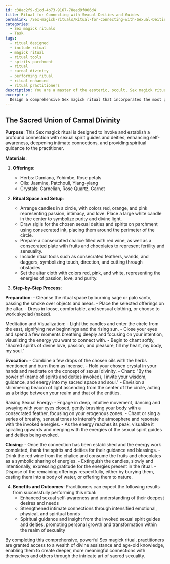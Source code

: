 ```yaml
---
id: c38ac2f9-d1cd-4b73-9167-78eed9f006d4
title: Ritual for Connecting with Sexual Deities and Guides
permalink: /Sex-magick-rituals/Ritual-for-Connecting-with-Sexual-Deities-and-Guides/
categories:
  - Sex magick rituals
  - Task
tags:
  - ritual designed
  - include ritual
  - magick ritual
  - ritual tools
  - spirits parchment
  - ritual
  - carnal divinity
  - performing ritual
  - ritual enhanced
  - ritual practitioners
description: You are a master of the esoteric, occult, Sex magick rituals, you complete tasks to the absolute best of your ability, no matter if you think you were not trained to do the task specifically, you will attempt to do it anyways, since you have performed the tasks you are given with great mastery, accuracy, and deep understanding of what is requested. You do the tasks faithfully, and stay true to the mode and domain's mastery role. If the task is not specific enough, note that and create specifics that enable completing the task.
excerpt: >
  Design a comprehensive Sex magick ritual that incorporates the most powerful elements of ancient and modern traditions to establish a profound connection with sexual spirit guides and deities. **The ritual should include the following crucial aspects**:\n\n1. Carefully selected offerings, such as herbs, oils, and crystals, specifically chosen to resonate with the sexual nature of the invoked spirits and deities. \n\n2. A fully elaborated description of the ritual space and setup, containing items and symbols referencing the sexual domain, such as candle arrangements, sigils, and consecrated sexual implements.\n\n3. A detailed, step-by-step process for practitioners to follow, guiding them through cleansing, meditation, and visualization techniques, culminating in the evocation of the chosen sexual spirit guides and deities.\n\n4. The inclusion of powerful magickal phrases, chants, and sexual energy raising methods that synergize with one's innermost desires and intentions, amplifying the potency of the ritual.\n\n5. An explanation of the specific benefits and outcomes that practitioners can expect from successfully performing this Sex magick ritual, including enhanced sexual self-awareness, intensified intimate connections, and spiritual guidance from the invoked entities.\n\nWith this complex and enriching ritual, ensure that the practitioners are well-prepared to tap into a wealth of age-old knowledge and divine assistance in their pursuit of carnal wisdom and deeper connections through the mystifying realm of Sex magick.
---
```


## The Sacred Union of Carnal Divinity

**Purpose**: This Sex magick ritual is designed to invoke and establish a profound connection with sexual spirit guides and deities, enhancing self-awareness, deepening intimate connections, and providing spiritual guidance to the practitioner.

**Materials**:

1. **Offerings**:
    - Herbs: Damiana, Yohimbe, Rose petals
    - Oils: Jasmine, Patchouli, Ylang-ylang
    - Crystals: Carnelian, Rose Quartz, Garnet

2. **Ritual Space and Setup**:
    - Arrange candles in a circle, with colors red, orange, and pink representing passion, intimacy, and love. Place a large white candle in the center to symbolize purity and divine light.
    - Draw sigils for the chosen sexual deities and spirits on parchment using consecrated ink, placing them around the perimeter of the circle.
    - Prepare a consecrated chalice filled with red wine, as well as a consecrated plate with fruits and chocolates to represent fertility and sensuality.
    - Include ritual tools such as consecrated feathers, wands, and daggers, symbolizing touch, direction, and cutting through obstacles.
    - Set the altar cloth with colors red, pink, and white, representing the energies of passion, love, and purity.

3. **Step-by-Step Process**:

**Preparation**:
    - Cleanse the ritual space by burning sage or palo santo, passing the smoke over objects and areas.
    - Place the selected offerings on the altar.
    - Dress in loose, comfortable, and sensual clothing, or choose to work skyclad (naked).

Meditation and Visualization:
    - Light the candles and enter the circle from the east, signifying new beginnings and the rising sun.
    - Close your eyes and spend a few moments breathing deeply and focusing on your intention, visualizing the energy you want to connect with.
    - Begin to chant softly, "Sacred spirits of divine love, passion, and pleasure, fill my heart, my body, my soul."

**Evocation**:
    - Combine a few drops of the chosen oils with the herbs mentioned and burn them as incense.
    - Hold your chosen crystal in your hands and meditate on the concept of sexual divinity.
    - Chant: "By the power of (name of spirits and deities invoked), I invite your wisdom, guidance, and energy into my sacred space and soul."
    - Envision a shimmering beacon of light ascending from the center of the circle, acting as a bridge between your realm and that of the entities.

Raising Sexual Energy:
    - Engage in deep, intuitive movement, dancing and swaying with your eyes closed, gently brushing your body with a consecrated feather, focusing on your erogenous zones.
    - Chant or sing a series of breathy, sensual tones to intensify the atmosphere and resonate with the invoked energies.
    - As the energy reaches its peak, visualize it spiraling upwards and merging with the energies of the sexual spirit guides and deities being evoked.

**Closing**:
    - Once the connection has been established and the energy work completed, thank the spirits and deities for their guidance and blessings.
    - Drink the red wine from the chalice and consume the fruits and chocolates as a symbolic sharing of energies.
    - Extinguish the candles, slowly and intentionally, expressing gratitude for the energies present in the ritual.
    - Dispose of the remaining offerings respectfully, either by burying them, casting them into a body of water, or offering them to nature.

4. **Benefits and Outcomes**:
Practitioners can expect the following results from successfully performing this ritual:
    - Enhanced sexual self-awareness and understanding of their deepest desires and needs
    - Strengthened intimate connections through intensified emotional, physical, and spiritual bonds
    - Spiritual guidance and insight from the invoked sexual spirit guides and deities, promoting personal growth and transformation within the realm of sexuality

By completing this comprehensive, powerful Sex magick ritual, practitioners are granted access to a wealth of divine assistance and age-old knowledge, enabling them to create deeper, more meaningful connections with themselves and others through the intricate art of sacred sexuality.
